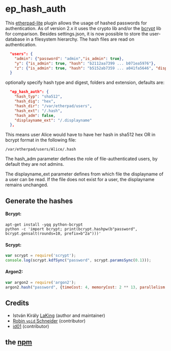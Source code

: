 # ep_hash_auth

This [etherpad-lite](http://etherpad.org) plugin allows the usage of hashed passwords for authentication.
As of version 2.x it uses the crypto lib and/or the [bcrypt](https://www.npmjs.com/package/bcrypt) lib for comparison.
Besides settings.json, it is now possible to store the user-database in a filesystem hierarchy. The hash files are read on authentication.

```JSON
  "users": {
	"admin": {"password": "admin","is_admin": true},
	"y": {"is_admin": true, "hash": "b2112aa7399 ... b071ea5976"},
	"z": {"is_admin": true, "hash": "b5152ab7359 ... a041fa5646", "displayname": "Jane Doe"}
  }
```

optionally specify hash type and digest, folders and extension, defaults are:

```JSON
  "ep_hash_auth": {
    "hash_typ": "sha512",
    "hash_dig": "hex",
    "hash_dir": "/var/etherpad/users",
    "hash_ext": "/.hash",
    "hash_adm": false,
    "displayname_ext": "/.displayname"
  },
```
This means user Alice would have to have her hash in sha512 hex OR in bcrypt format in the following file:
```Shell
/var/etherpad/users/Alice/.hash
```
The hash_adm parameter defines the role of file-authenticated users, by default they are not admins.

The displayname_ext parameter defines from which file the displayname of a user can be read. If the file does not exist for a user, the displayname remains unchanged.

## Generate the hashes
#### Bcrypt:
```Shell
apt-get install -yqq python-bcrypt
python -c 'import bcrypt; print(bcrypt.hashpw(b"password", bcrypt.gensalt(rounds=10, prefix=b"2a")))'
```
#### Scrypt:
```Javascript
var scrypt = require('scrypt');
console.log(scrypt.kdfSync("password", scrypt.paramsSync(0.1)));
```
#### Argon2:
```Javascript
var argon2 = require('argon2');
argon2.hash("password", {timeCost: 4, memoryCost: 2 ** 13, parallelism: 2, type: argon2.argon2i}).then(hash => {console.log(hash);});
```

## Credits

* István Király [LaKing](https://github.com/LaKing) (author and maintainer)
* [Robin `ypid` Schneider](https://github.com/ypid) (contributor)
* [id01](https://github.com/id01) (contributor)

## the [npm](https://www.npmjs.com/package/ep_hash_auth)
